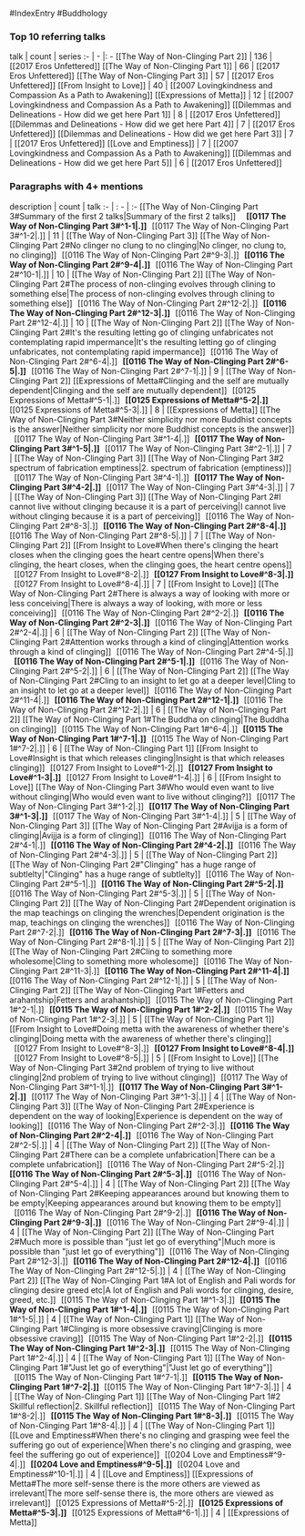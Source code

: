 #IndexEntry #Buddhology

### Top 10 referring talks
talk | count | series
:- | - |: -
[[The Way of Non-Clinging Part 2]] | 136 | [[2017 Eros Unfettered]]
[[The Way of Non-Clinging Part 1]] | 66 | [[2017 Eros Unfettered]]
[[The Way of Non-Clinging Part 3]] | 57 | [[2017 Eros Unfettered]]
[[From Insight to Love]] | 40 | [[2007 Lovingkindness and Compassion As a Path to Awakening]]
[[Expressions of Metta]] | 12 | [[2007 Lovingkindness and Compassion As a Path to Awakening]]
[[Dilemmas and Delineations - How did we get here Part 1]] | 8 | [[2017 Eros Unfettered]]
[[Dilemmas and Delineations - How did we get here Part 4]] | 7 | [[2017 Eros Unfettered]]
[[Dilemmas and Delineations - How did we get here Part 3]] | 7 | [[2017 Eros Unfettered]]
[[Love and Emptiness]] | 7 | [[2007 Lovingkindness and Compassion As a Path to Awakening]]
[[Dilemmas and Delineations - How did we get here Part 5]] | 6 | [[2017 Eros Unfettered]]

### Paragraphs with 4+ mentions
description | count | talk
:- | : - | :-
[[The Way of Non-Clinging Part 3#Summary of the first 2 talks\|Summary of the first 2 talks]] &nbsp;&nbsp; &nbsp; **[[0117 The Way of Non-Clinging Part 3#^1-1\|.]]** &nbsp; [[0117 The Way of Non-Clinging Part 3#^1-2\|.]] | 11 | [[The Way of Non-Clinging Part 3]]
[[The Way of Non-Clinging Part 2#No clinger no clung to no clinging\|No clinger, no clung to, no clinging]] &nbsp;&nbsp;[[0116 The Way of Non-Clinging Part 2#^9-3\|.]] &nbsp; **[[0116 The Way of Non-Clinging Part 2#^9-4\|.]]** &nbsp; [[0116 The Way of Non-Clinging Part 2#^10-1\|.]] | 10 | [[The Way of Non-Clinging Part 2]]
[[The Way of Non-Clinging Part 2#The process of non-clinging evolves through clining to something else\|The process of non-clinging evolves through clining to something else]] &nbsp;&nbsp;[[0116 The Way of Non-Clinging Part 2#^12-2\|.]] &nbsp; **[[0116 The Way of Non-Clinging Part 2#^12-3\|.]]** &nbsp; [[0116 The Way of Non-Clinging Part 2#^12-4\|.]] | 10 | [[The Way of Non-Clinging Part 2]]
[[The Way of Non-Clinging Part 2#It's the resulting letting go of clinging unfabricates not contemplating rapid impermance\|It's the resulting letting go of clinging unfabricates, not contemplating rapid impermance]] &nbsp;&nbsp;[[0116 The Way of Non-Clinging Part 2#^6-4\|.]] &nbsp; **[[0116 The Way of Non-Clinging Part 2#^6-5\|.]]** &nbsp; [[0116 The Way of Non-Clinging Part 2#^7-1\|.]] | 9 | [[The Way of Non-Clinging Part 2]]
[[Expressions of Metta#Clinging and the self are mutually dependent\|Clinging and the self are mutually dependent]] &nbsp;&nbsp;[[0125 Expressions of Metta#^5-1\|.]] &nbsp; **[[0125 Expressions of Metta#^5-2\|.]]** &nbsp; [[0125 Expressions of Metta#^5-3\|.]] | 8 | [[Expressions of Metta]]
[[The Way of Non-Clinging Part 3#Neither simplicity nor more Buddhist concepts is the answer\|Neither simplicity nor more Buddhist concepts is the answer]] &nbsp;&nbsp;[[0117 The Way of Non-Clinging Part 3#^1-4\|.]] &nbsp; **[[0117 The Way of Non-Clinging Part 3#^1-5\|.]]** &nbsp; [[0117 The Way of Non-Clinging Part 3#^2-1\|.]] | 7 | [[The Way of Non-Clinging Part 3]]
[[The Way of Non-Clinging Part 3#2 spectrum of fabrication emptiness\|2. spectrum of fabrication (emptiness)]] &nbsp;&nbsp;[[0117 The Way of Non-Clinging Part 3#^4-1\|.]] &nbsp; **[[0117 The Way of Non-Clinging Part 3#^4-2\|.]]** &nbsp; [[0117 The Way of Non-Clinging Part 3#^4-3\|.]] | 7 | [[The Way of Non-Clinging Part 3]]
[[The Way of Non-Clinging Part 2#I cannot live without clinging because it is a part of perceiving\|I cannot live without clinging because it is a part of perceiving]] &nbsp;&nbsp;[[0116 The Way of Non-Clinging Part 2#^8-3\|.]] &nbsp; **[[0116 The Way of Non-Clinging Part 2#^8-4\|.]]** &nbsp; [[0116 The Way of Non-Clinging Part 2#^8-5\|.]] | 7 | [[The Way of Non-Clinging Part 2]]
[[From Insight to Love#When there's clinging the heart closes when the clinging goes the heart centre opens\|When there's clinging, the heart closes, when the clinging goes, the heart centre opens]] &nbsp;&nbsp;[[0127 From Insight to Love#^8-2\|.]] &nbsp; **[[0127 From Insight to Love#^8-3\|.]]** &nbsp; [[0127 From Insight to Love#^8-4\|.]] | 7 | [[From Insight to Love]]
[[The Way of Non-Clinging Part 2#There is always a way of looking with more or less conceiving\|There is always a way of looking, with more or less conceiving]] &nbsp;&nbsp;[[0116 The Way of Non-Clinging Part 2#^2-2\|.]] &nbsp; **[[0116 The Way of Non-Clinging Part 2#^2-3\|.]]** &nbsp; [[0116 The Way of Non-Clinging Part 2#^2-4\|.]] | 6 | [[The Way of Non-Clinging Part 2]]
[[The Way of Non-Clinging Part 2#Attention works through a kind of clinging\|Attention works through a kind of clinging]] &nbsp;&nbsp;[[0116 The Way of Non-Clinging Part 2#^4-5\|.]] &nbsp; **[[0116 The Way of Non-Clinging Part 2#^5-1\|.]]** &nbsp; [[0116 The Way of Non-Clinging Part 2#^5-2\|.]] | 6 | [[The Way of Non-Clinging Part 2]]
[[The Way of Non-Clinging Part 2#Cling to an insight to let go at a deeper level\|Cling to an insight to let go at a deeper level]] &nbsp;&nbsp;[[0116 The Way of Non-Clinging Part 2#^11-4\|.]] &nbsp; **[[0116 The Way of Non-Clinging Part 2#^12-1\|.]]** &nbsp; [[0116 The Way of Non-Clinging Part 2#^12-2\|.]] | 6 | [[The Way of Non-Clinging Part 2]]
[[The Way of Non-Clinging Part 1#The Buddha on clinging\|The Buddha on clinging]] &nbsp;&nbsp;[[0115 The Way of Non-Clinging Part 1#^6-4\|.]] &nbsp; **[[0115 The Way of Non-Clinging Part 1#^7-1\|.]]** &nbsp; [[0115 The Way of Non-Clinging Part 1#^7-2\|.]] | 6 | [[The Way of Non-Clinging Part 1]]
[[From Insight to Love#Insight is that which releases clinging\|Insight is that which releases clinging]] &nbsp;&nbsp;[[0127 From Insight to Love#^1-2\|.]] &nbsp; **[[0127 From Insight to Love#^1-3\|.]]** &nbsp; [[0127 From Insight to Love#^1-4\|.]] | 6 | [[From Insight to Love]]
[[The Way of Non-Clinging Part 3#Who would even want to live without clinging\|Who would even want to live without clinging?]] &nbsp;&nbsp;[[0117 The Way of Non-Clinging Part 3#^1-2\|.]] &nbsp; **[[0117 The Way of Non-Clinging Part 3#^1-3\|.]]** &nbsp; [[0117 The Way of Non-Clinging Part 3#^1-4\|.]] | 5 | [[The Way of Non-Clinging Part 3]]
[[The Way of Non-Clinging Part 2#Avijja is a form of clinging\|Avijja is a form of clinging]] &nbsp;&nbsp;[[0116 The Way of Non-Clinging Part 2#^4-1\|.]] &nbsp; **[[0116 The Way of Non-Clinging Part 2#^4-2\|.]]** &nbsp; [[0116 The Way of Non-Clinging Part 2#^4-3\|.]] | 5 | [[The Way of Non-Clinging Part 2]]
[[The Way of Non-Clinging Part 2#"Clinging" has a huge range of subtlelty\|"Clinging" has a huge range of subtlelty]] &nbsp;&nbsp;[[0116 The Way of Non-Clinging Part 2#^5-1\|.]] &nbsp; **[[0116 The Way of Non-Clinging Part 2#^5-2\|.]]** &nbsp; [[0116 The Way of Non-Clinging Part 2#^5-3\|.]] | 5 | [[The Way of Non-Clinging Part 2]]
[[The Way of Non-Clinging Part 2#Dependent origination is the map teachings on clinging the wrenches\|Dependent origination is the map, teachings on clinging the wrenches]] &nbsp;&nbsp;[[0116 The Way of Non-Clinging Part 2#^7-2\|.]] &nbsp; **[[0116 The Way of Non-Clinging Part 2#^7-3\|.]]** &nbsp; [[0116 The Way of Non-Clinging Part 2#^8-1\|.]] | 5 | [[The Way of Non-Clinging Part 2]]
[[The Way of Non-Clinging Part 2#Cling to something more wholesome\|Cling to something more wholesome]] &nbsp;&nbsp;[[0116 The Way of Non-Clinging Part 2#^11-3\|.]] &nbsp; **[[0116 The Way of Non-Clinging Part 2#^11-4\|.]]** &nbsp; [[0116 The Way of Non-Clinging Part 2#^12-1\|.]] | 5 | [[The Way of Non-Clinging Part 2]]
[[The Way of Non-Clinging Part 1#Fetters and arahantship\|Fetters and arahantship]] &nbsp;&nbsp;[[0115 The Way of Non-Clinging Part 1#^2-1\|.]] &nbsp; **[[0115 The Way of Non-Clinging Part 1#^2-2\|.]]** &nbsp; [[0115 The Way of Non-Clinging Part 1#^2-3\|.]] | 5 | [[The Way of Non-Clinging Part 1]]
[[From Insight to Love#Doing metta with the awareness of whether there's clinging\|Doing metta with the awareness of whether there's clinging]] &nbsp;&nbsp;[[0127 From Insight to Love#^8-3\|.]] &nbsp; **[[0127 From Insight to Love#^8-4\|.]]** &nbsp; [[0127 From Insight to Love#^8-5\|.]] | 5 | [[From Insight to Love]]
[[The Way of Non-Clinging Part 3#2nd problem of trying to live without clinging\|2nd problem of trying to live without clinging]] &nbsp;&nbsp;[[0117 The Way of Non-Clinging Part 3#^1-1\|.]] &nbsp; **[[0117 The Way of Non-Clinging Part 3#^1-2\|.]]** &nbsp; [[0117 The Way of Non-Clinging Part 3#^1-3\|.]] | 4 | [[The Way of Non-Clinging Part 3]]
[[The Way of Non-Clinging Part 2#Experience is dependent on the way of looking\|Experience is dependent on the way of looking]] &nbsp;&nbsp;[[0116 The Way of Non-Clinging Part 2#^2-3\|.]] &nbsp; **[[0116 The Way of Non-Clinging Part 2#^2-4\|.]]** &nbsp; [[0116 The Way of Non-Clinging Part 2#^2-5\|.]] | 4 | [[The Way of Non-Clinging Part 2]]
[[The Way of Non-Clinging Part 2#There can be a complete unfabrication\|There can be a complete unfabrication]] &nbsp;&nbsp;[[0116 The Way of Non-Clinging Part 2#^5-2\|.]] &nbsp; **[[0116 The Way of Non-Clinging Part 2#^5-3\|.]]** &nbsp; [[0116 The Way of Non-Clinging Part 2#^5-4\|.]] | 4 | [[The Way of Non-Clinging Part 2]]
[[The Way of Non-Clinging Part 2#Keeping appearances around but knowing them to be empty\|Keeping appearances around but knowing them to be empty]] &nbsp;&nbsp;[[0116 The Way of Non-Clinging Part 2#^9-2\|.]] &nbsp; **[[0116 The Way of Non-Clinging Part 2#^9-3\|.]]** &nbsp; [[0116 The Way of Non-Clinging Part 2#^9-4\|.]] | 4 | [[The Way of Non-Clinging Part 2]]
[[The Way of Non-Clinging Part 2#Much more is possible than "just let go of everything"\|Much more is possible than "just let go of everything"]] &nbsp;&nbsp;[[0116 The Way of Non-Clinging Part 2#^12-3\|.]] &nbsp; **[[0116 The Way of Non-Clinging Part 2#^12-4\|.]]** &nbsp; [[0116 The Way of Non-Clinging Part 2#^12-5\|.]] | 4 | [[The Way of Non-Clinging Part 2]]
[[The Way of Non-Clinging Part 1#A lot of English and Pali words for clinging desire greed etc\|A lot of English and Pali words for clinging, desire, greed, etc.]] &nbsp;&nbsp;[[0115 The Way of Non-Clinging Part 1#^1-3\|.]] &nbsp; **[[0115 The Way of Non-Clinging Part 1#^1-4\|.]]** &nbsp; [[0115 The Way of Non-Clinging Part 1#^1-5\|.]] | 4 | [[The Way of Non-Clinging Part 1]]
[[The Way of Non-Clinging Part 1#Clinging is more obsessive craving\|Clinging is more obsessive craving]] &nbsp;&nbsp;[[0115 The Way of Non-Clinging Part 1#^2-2\|.]] &nbsp; **[[0115 The Way of Non-Clinging Part 1#^2-3\|.]]** &nbsp; [[0115 The Way of Non-Clinging Part 1#^2-4\|.]] | 4 | [[The Way of Non-Clinging Part 1]]
[[The Way of Non-Clinging Part 1#"Just let go of everything"\|"Just let go of everything"]] &nbsp;&nbsp;[[0115 The Way of Non-Clinging Part 1#^7-1\|.]] &nbsp; **[[0115 The Way of Non-Clinging Part 1#^7-2\|.]]** &nbsp; [[0115 The Way of Non-Clinging Part 1#^7-3\|.]] | 4 | [[The Way of Non-Clinging Part 1]]
[[The Way of Non-Clinging Part 1#2 Skillful reflection\|2. Skillful reflection]] &nbsp;&nbsp;[[0115 The Way of Non-Clinging Part 1#^8-2\|.]] &nbsp; **[[0115 The Way of Non-Clinging Part 1#^8-3\|.]]** &nbsp; [[0115 The Way of Non-Clinging Part 1#^8-4\|.]] | 4 | [[The Way of Non-Clinging Part 1]]
[[Love and Emptiness#When there's no clinging and grasping wee feel the suffering go out of experience\|When there's no clinging and grasping, wee feel the suffering go out of experience]] &nbsp;&nbsp;[[0204 Love and Emptiness#^9-4\|.]] &nbsp; **[[0204 Love and Emptiness#^9-5\|.]]** &nbsp; [[0204 Love and Emptiness#^10-1\|.]] | 4 | [[Love and Emptiness]]
[[Expressions of Metta#The more self-sense there is the more others are viewed as irrelevant\|The more self-sense there is, the more others are viewed as irrelevant]] &nbsp;&nbsp;[[0125 Expressions of Metta#^5-2\|.]] &nbsp; **[[0125 Expressions of Metta#^5-3\|.]]** &nbsp; [[0125 Expressions of Metta#^6-1\|.]] | 4 | [[Expressions of Metta]]

